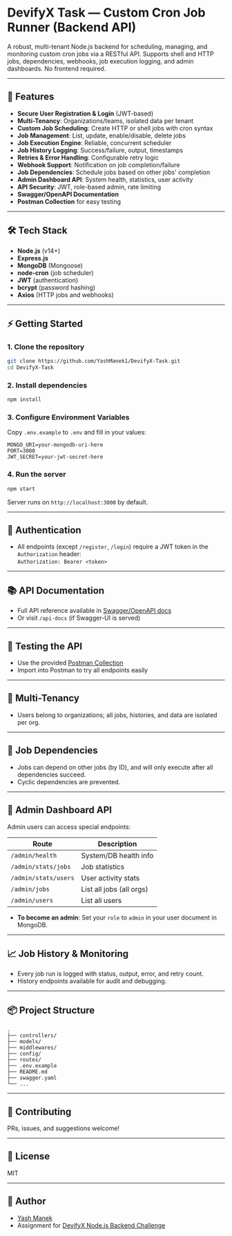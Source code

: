 # DevifyX Task — Custom Cron Job Runner (Backend API)

A robust, multi-tenant Node.js backend for scheduling, managing, and monitoring custom cron jobs via a RESTful API. Supports shell and HTTP jobs, dependencies, webhooks, job execution logging, and admin dashboards. No frontend required.

---

## 🚀 Features

- **Secure User Registration & Login** (JWT-based)
- **Multi-Tenancy**: Organizations/teams, isolated data per tenant
- **Custom Job Scheduling**: Create HTTP or shell jobs with cron syntax
- **Job Management**: List, update, enable/disable, delete jobs
- **Job Execution Engine**: Reliable, concurrent scheduler
- **Job History Logging**: Success/failure, output, timestamps
- **Retries & Error Handling**: Configurable retry logic
- **Webhook Support**: Notification on job completion/failure
- **Job Dependencies**: Schedule jobs based on other jobs' completion
- **Admin Dashboard API**: System health, statistics, user activity
- **API Security**: JWT, role-based admin, rate limiting
- **Swagger/OpenAPI Documentation**
- **Postman Collection** for easy testing

---

## 🛠️ Tech Stack

- **Node.js** (v14+)
- **Express.js**
- **MongoDB** (Mongoose)
- **node-cron** (job scheduler)
- **JWT** (authentication)
- **bcrypt** (password hashing)
- **Axios** (HTTP jobs and webhooks)

---

## ⚡ Getting Started

### 1. **Clone the repository**

```bash
git clone https://github.com/YashManek1/DevifyX-Task.git
cd DevifyX-Task
```

### 2. **Install dependencies**

```bash
npm install
```

### 3. **Configure Environment Variables**

Copy `.env.example` to `.env` and fill in your values:

```env
MONGO_URI=your-mongodb-uri-here
PORT=3000
JWT_SECRET=your-jwt-secret-here
```

### 4. **Run the server**

```bash
npm start
```
Server runs on `http://localhost:3000` by default.

---

## 🔐 **Authentication**

- All endpoints (except `/register`, `/login`) require a JWT token in the `Authorization` header:  
  `Authorization: Bearer <token>`

---

## 📚 **API Documentation**

- Full API reference available in [Swagger/OpenAPI docs](./swagger.yaml)  
- Or visit `/api-docs` (if Swagger-UI is served)

---

## 🧪 **Testing the API**

- Use the provided [Postman Collection](./DevifyX-Postman-Collection.json)  
- Import into Postman to try all endpoints easily

---

## 🏢 **Multi-Tenancy**

- Users belong to organizations; all jobs, histories, and data are isolated per org.

---

## 📝 **Job Dependencies**

- Jobs can depend on other jobs (by ID), and will only execute after all dependencies succeed.
- Cyclic dependencies are prevented.

---

## 🚦 **Admin Dashboard API**

Admin users can access special endpoints:

| Route                  | Description                       |
|------------------------|-----------------------------------|
| `/admin/health`        | System/DB health info             |
| `/admin/stats/jobs`    | Job statistics                    |
| `/admin/stats/users`   | User activity stats               |
| `/admin/jobs`          | List all jobs (all orgs)          |
| `/admin/users`         | List all users                    |

- **To become an admin**: Set your `role` to `admin` in your user document in MongoDB.

---

## 📈 **Job History & Monitoring**

- Every job run is logged with status, output, error, and retry count.
- History endpoints available for audit and debugging.

---

## 📦 **Project Structure**

```
.
├── controllers/
├── models/
├── middlewares/
├── config/
├── routes/
├── .env.example
├── README.md
├── swagger.yaml
└── ...
```

---

## 🤝 **Contributing**

PRs, issues, and suggestions welcome!

---

## 📄 **License**

MIT

---

## 👤 **Author**

- [Yash Manek](https://github.com/YashManek1)
- Assignment for [DevifyX Node.js Backend Challenge](https://forms.gle/LAvLWFmHRLXswwsx5)
